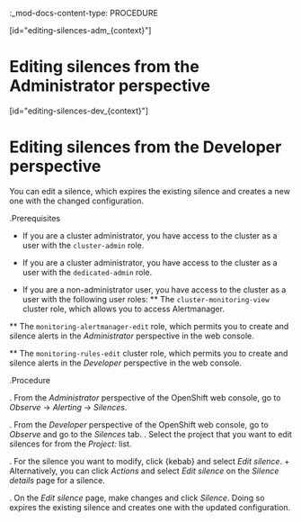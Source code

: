 :_mod-docs-content-type: PROCEDURE




[id="editing-silences-adm_{context}"]
# Editing silences from the Administrator perspective



[id="editing-silences-dev_{context}"]
# Editing silences from the Developer perspective


You can edit a silence, which expires the existing silence and creates a new one with the changed configuration.

.Prerequisites


* If you are a cluster administrator, you have access to the cluster as a user with the `cluster-admin` role.


* If you are a cluster administrator, you have access to the cluster as a user with the `dedicated-admin` role.

* If you are a non-administrator user, you have access to the cluster as a user with the following user roles:
** The `cluster-monitoring-view` cluster role, which allows you to access Alertmanager.

** The `monitoring-alertmanager-edit` role, which permits you to create and silence alerts in the *Administrator* perspective in the web console.


** The `monitoring-rules-edit` cluster role, which permits you to create and silence alerts in the *Developer* perspective in the web console.


.Procedure


. From the *Administrator* perspective of the OpenShift web console, go to *Observe* -> *Alerting* -> *Silences*.



. From the *Developer* perspective of the OpenShift web console, go to *Observe* and go to the *Silences* tab.
. Select the project that you want to edit silences for from the *Project:* list. 


. For the silence you want to modify, click {kebab} and select *Edit silence*.
+
Alternatively, you can click *Actions* and select *Edit silence* on the *Silence details* page for a silence.

. On the *Edit silence* page, make changes and click *Silence*. Doing so expires the existing silence and creates one with the updated configuration.





